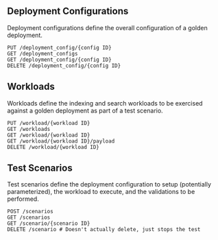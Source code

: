 ## Deployment Configurations

Deployment configurations define the overall configuration
of a golden deployment.

```
PUT /deployment_config/{config ID}
GET /deployment_configs
GET /deployment_config/{config ID}
DELETE /deployment_config/{config ID}
```

## Workloads

Workloads define the indexing and search workloads to be
exercised against a golden deployment as part of a test
scenario.

```
PUT /workload/{workload ID}
GET /workloads
GET /workload/{workload ID}
GET /workload/{workload ID}/payload
DELETE /workload/{workload ID}
```

## Test Scenarios

Test scenarios define the deployment configuration to
setup (potentially parameterized), the workload to
execute, and the validations to be performed.

```
POST /scenarios
GET /scenarios
GET /scenario/{scenario ID}
DELETE /scenario # Doesn't actually delete, just stops the test
```

